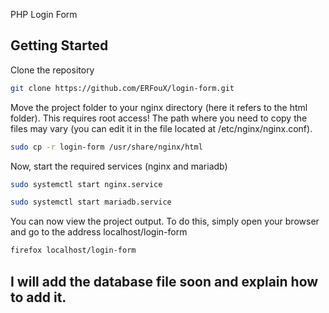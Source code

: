 PHP Login Form 

## Getting Started

Clone the repository
```bash
git clone https://github.com/ERFouX/login-form.git
```

Move the project folder to your nginx directory (here it refers to the html folder). This requires root access!
The path where you need to copy the files may vary (you can edit it in the file located at /etc/nginx/nginx.conf).
```bash
sudo cp -r login-form /usr/share/nginx/html
```

Now, start the required services (nginx and mariadb)
```bash
sudo systemctl start nginx.service

sudo systemctl start mariadb.service
```

You can now view the project output. To do this, simply open your browser and go to the address localhost/login-form
```bash
firefox localhost/login-form
```

## I will add the database file soon and explain how to add it.
